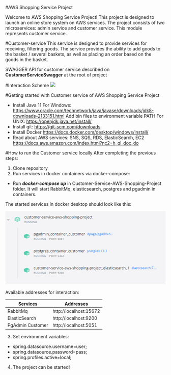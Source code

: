 #AWS Shopping Service Project

Welcome to AWS Shopping Service Project! This project is designed to launch an online store system on AWS services. The project consists of two microservices: admin service and customer service. This module represents customer service.

#Customer-service
This service is designed to provide services for receiving, filtering goods. The service provides the ability to add goods to the basket / several baskets, as well as placing an order based on the goods in the basket.

SWAGGER API for customer service described on **CustomerServiceSwagger** at the root of project

#Interaction Scheme 
![](readme/schema.png)


#Getting started with Customer service of AWS Shopping Service Project
- Install Java 11
  For Windows: https://www.oracle.com/technetwork/java/javase/downloads/jdk8-downloads-2133151.html
  Add bin files to environment variable PATH
  For UNIX: https://openjdk.java.net/install/
- Install git: https://git-scm.com/downloads
- Install Docker https://docs.docker.com/desktop/windows/install/
- Read about AWS services: SNS, SQS, RDS, ElasticSearch, EC2 https://docs.aws.amazon.com/index.html?nc2=h_ql_doc_do

#How to run the Customer service locally
After completing the previous steps:
1. Clone repository
2. Run services in docker containers via docker-compose:
- Run ***docker-compose up*** in Customer-Service-AWS-Shopping-Project folder. It will start RabbitMq, elasticsearch, postgres and pgadmin in containers.

The started services in docker desktop should look like this:

![](readme/docker_desktop_screen.png)

Available addresses for interaction: 

| Services  | Addresses  |
| ------------- | -------------        |
| RabbitMq  | http://localhost:15672  |
| ElasticSearch  | http://localhost:9200  |
| PgAdmin Customer  | http://localhost:5051  |

3. Set environment variables:
- spring.datasource.username=user;
- spring.datasource.password=pass;
- spring.profiles.active=local;
4. The project can be started!

